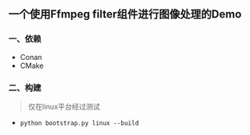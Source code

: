 ## 一个使用Ffmpeg filter组件进行图像处理的Demo

### 一、依赖

- Conan
- CMake

### 二、构建

> 仅在linux平台经过测试

- `python bootstrap.py linux --build`
